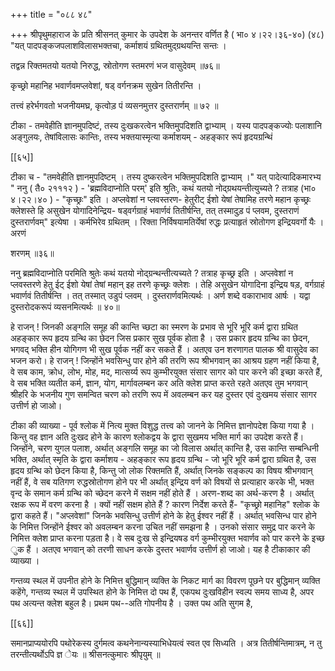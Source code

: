 +++
title = "०८८ ४८"

+++
श्रीपृथुमहाराज के प्रति श्रीसनत् कुमार के उपदेश के अनन्तर वर्णित है ( भा० ४।२२।३६-४०) (४८) "यत् पादपङ्कजपलाशविलासभक्तचा, कर्माशयं ग्रथितमुद्ग्रथयन्ति सन्तः । 

तद्वन्न रिक्तमतयो यतयो निरुद्ध, स्रोतोगण स्तमरणं भज वासुदेवम् ॥७६॥ 

कृच्छ्रो महानिह भवार्णवमप्लवेशां, षड् वर्गनक्रम सुखेन तितीरन्ति । 

तत्त्वं हरेर्भगवतो भजनीयमघ्र, कृत्वोड़ पं व्यसनमुत्तर दुस्तरार्णम् ॥ ७२ ॥ 

टीका - तमवेहीति ज्ञानमुपदिष्टं, तस्य दुःखकरत्वेन भक्तिमुपदिशति द्वाभ्याम् । यस्य पादपङ्कज्योः पलाशानि अङ्गुलयः, तेषांविलासः कान्तिः, तस्य भक्तयास्मृत्या कर्माशयम् - अहङ्कार रूपं हृदयग्रन्थिं 



[[६५]]

टीका च - "तमवेहीति ज्ञानमुपदिष्टम् । तस्य दुष्करत्वेन भक्तिमुपदिशति द्वाभ्याम् ।" यत् पादेत्यादिकमारभ्य " ननु ( तै० २१११२ ) - 'ब्रह्मविदाप्नोति परम्' इति श्रुतिः, कथं यतयो नोद्ग्रथयन्तीत्युच्यते ? तत्राह (भा० ४।२२।४० ) - "कृच्छ्रः" इति । अप्लवेशां न प्लवस्तरण- हेतुरीट् ईशो येषां तेषामिह तरणे महान कृच्छ्रः क्लेशस्ते हि असुखेन योगादिनेन्द्रिय- षड्वर्गग्राहं भवार्णवं तितीर्षन्ति, तत् तस्मादुड़ पं प्लवम, दुस्तराणं दुस्तरार्णवम्" इत्येषा । कर्मभिरेव ग्रथितम् । रिक्ता निर्विषयामतिर्येषां रुद्धः प्रत्याहृतं स्रोतोगण इन्द्रियवर्गो यैः । अरणं 

शरणम् ॥३६॥ 

ननु ब्रह्मविदाप्नोति परमिति श्रुतेः कथं यतयो नोद्ग्रन्थन्तीत्यच्यते ? तत्राह कृच्छ्र इति । अप्लवेशां न प्लवस्तरणे हेतु ईट् ईशो येषां तेषां महान् इह तरणे कृच्छ्रः क्लेशः । तेहि असुखेन योगादिना इन्द्रिय षड़, वर्गग्राहं भवार्णवं तितीर्षन्ति । तत् तस्मात् उडुपं प्लवम् । दुस्तरार्णवमित्यर्थः । अर्ण शब्दे वकाराभाव आर्षः । यद्वा दुस्तरोदकरूपं व्यसनमित्यर्थः ॥ ४०॥ 

हे राजन् ! जिनकी अङ्गलि समूह की कान्ति च्छटा का स्मरण के प्रभाव से भूरि भूरि कर्म द्वारा ग्रथित अहङ्कार रूप हृदय ग्रन्थि का छेदन जिस प्रकार सुख पूर्वक होता है । उस प्रकार हृदय ग्रन्थि का छेदन, भगवद् भक्ति हीन योगिगण भी सुख पूर्वक नहीं कर सकते हैं । अतएव उन शरणागत पालक श्री वासुदेव का भजन करो। हे राजन् ! जिन्होंने भवसिन्धु पार होने की तरणि रूप श्रीभगवान् का आश्रय ग्रहण नहीं किया है, वे सब काम, क्रोध, लोभ, मोह, मद, मात्सर्य्य रूप कुम्भीरयुक्त संसार सागर को पार करने की इच्छा करते हैं, वे सब भक्ति व्यतीत कर्म, ज्ञान, योग, मार्गावलम्बन कर अति क्लेश प्राप्त करते रहते अतएव तुम भगवान् श्रीहरि के भजनीय गुण समन्वित चरण को तरणि रूप में अवलम्बन कर यह दुस्तर एवं दुःखमय संसार सागर उत्तीर्ण हो जाओ। 

टीका की व्याख्या - पूर्व श्लोक में नित्य मुक्त विशुद्ध तत्त्व को जानने के निमित्त ज्ञानोपदेश किया गया है । किन्तु वह ज्ञान अति दुःखद होने के कारण श्लोकद्वय के द्वारा सुखमय भक्ति मार्ग का उपदेश करते हैं। जिन्होंने, चरण युगल पलाश, अर्थात् अङ्गलि समूह का जो विलास अर्थात् कान्ति है, उस कान्ति सम्बन्धिनी भक्ति, अर्थात् स्मृति के द्वारा कर्माशय - अहङ्कार रूप हृदय ग्रन्थि - जो भूरि भूरि कर्म द्वारा ग्रथित है, उस हृदय ग्रन्थि को छेदन किया है, किन्तु जो लोक रिक्तमति हैं, अर्थात् जिनके सङ्कल्प का विषय श्रीभगवान् नहीं हैं, वे सब यतिगण रुद्धस्रोतोगण होने पर भी अर्थात् इन्द्रिय वर्ण को विषयों से प्रत्याहार करके भी, भक्त वृन्द के समान कर्म ग्रन्थि को च्छेदन करने में सक्षम नहीं होते हैं । अरण-शब्द का अर्थ-करण है । अर्थात् रक्षक रूप में वरण करना है । क्यों नहीं सक्षम होते हैं ? कारण निर्देश करते हैं- "कृच्छ्रो महानिह" श्लोक के द्वारा कहते हैं। "अप्लवेशां" जिनके भवसिन्धु उत्तीर्ण होने के हेतु ईश्वर नहीं हैं । अर्थात् भवसिन्ध पार होने के निमित्त जिन्होंने ईश्वर को अवलम्बन करना उचित नहीं समझना है । उनको संसार समुद्र पार करने के निमित्त क्लेश प्राप्त करना पड़ता है। वे सब दुःख से इन्द्रियषड वर्ग कुम्भीरयुक्त भवार्णव को पार करने के इच्छ ुक हैं । अतएव भगवान् को तरणी साधन करके दुस्तर भवार्णव उत्तीर्ण हो जाओ। यह है टीकाकार की व्याख्या । 

गन्तव्य स्थल में उपनीत होने के निमित्त बुद्धिमान् व्यक्ति के निकट मार्ग का विवरण पूछने पर बुद्धिमान् व्यक्ति कहेंगे, गन्तव्य स्थल में उपस्थित होने के निमित्त दो पथ हैं, एकपथ दुःखविहीन स्वल्प समय साध्य है, अपर पथ अत्यन्त क्लेश बहुल है। प्रथम पथ--अति गोपनीय है । उक्त पथ अति सुगम है, 

[[६६]] 



समानप्राप्ययोरपि पथोरेकस्य दुर्गमत्व कथनेनान्यस्याभिधेयत्वं स्वत एव सिध्यति । अत्र तितीर्षन्तिमात्रम्, न तु तरन्तीत्यर्थोऽपि ज्ञ ेयः ॥ श्रीसनत्कुमारः श्रीपृयुम् ॥ 
